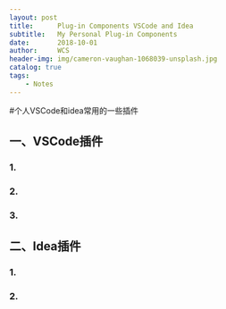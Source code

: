 ```yaml
---
layout: post
title:      Plug-in Components VSCode and Idea
subtitle:   My Personal Plug-in Components 
date:       2018-10-01
author:     WCS
header-img: img/cameron-vaughan-1068039-unsplash.jpg
catalog: true
tags:
    - Notes
---
```


#个人VSCode和idea常用的一些插件

## 一、VSCode插件

### 1.

### 2.

### 3.

## 二、Idea插件

### 1.

### 2.


